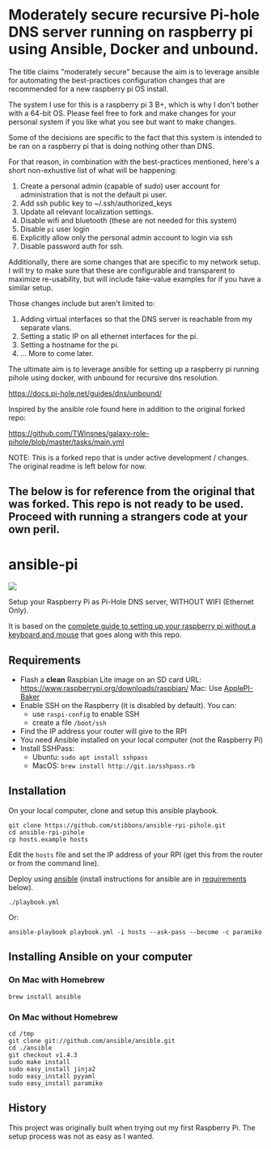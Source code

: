 # Moderately secure recursive Pi-hole DNS server running on raspberry pi using Ansible, Docker and unbound.

The title claims "moderately secure" because the aim is to leverage ansible for automating the best-practices configuration changes that are recommended for a new raspberry pi OS install.

The system I use for this is a raspberry pi 3 B+, which is why I don't bother with a 64-bit OS. Please feel free to fork and make changes for your personal system if you like what you see but want to make changes.

Some of the decisions are specific to the fact that this system is intended to be ran on a raspberry pi that is doing nothing other than DNS.

For that reason, in combination with the best-practices mentioned, here's a short non-exhustive list of what will be happening:

1. Create a personal admin (capable of sudo) user account for administration that is not the default pi user.
1. Add ssh public key to ~/.ssh/authorized_keys
1. Update all relevant localization settings.
1. Disable wifi and bluetooth (these are not needed for this system)
1. Disable `pi` user login
1. Explicitly allow only the personal admin account to login via ssh
1. Disable password auth for ssh.

Additionally, there are some changes that are specific to my network setup. I will try to make sure that these are configurable and transparent to maximize re-usability, but will include fake-value examples for if you have a similar setup.

Those changes include but aren't limited to:

1. Adding virtual interfaces so that the DNS server is reachable from my separate vlans.
1. Setting a static IP on all ethernet interfaces for the pi.
1. Setting a hostname for the pi.
1. ... More to come later.


The ultimate aim is to leverage ansible for setting up a raspberry pi running pihole using docker, with unbound for recursive dns resolution.

https://docs.pi-hole.net/guides/dns/unbound/

Inspired by the ansible role found here in addition to the original forked repo: 

https://github.com/TWinsnes/galaxy-role-pihole/blob/master/tasks/main.yml

NOTE: This is a forked repo that is under active development / changes.
The original readme is left below for now. 

## The below is for reference from the original that was forked. This repo is not ready to be used. Proceed with running a strangers code at your own peril.

# ansible-pi

![](https://raw.github.com/motdotla/ansible-pi/master/ansible-pi.jpg)

Setup your Raspberry Pi as Pi-Hole DNS server, WITHOUT WIFI (Ethernet Only).

It is based on the [complete guide to setting up your raspberry pi without a keyboard and
mouse](http://sendgrid.com/blog/complete-guide-set-raspberry-pi-without-keyboard-mouse/) that goes
along with this repo.

## Requirements

- Flash a **clean** Raspbian Lite image on an SD card
  URL: https://www.raspberrypi.org/downloads/raspbian/
  Mac: Use [ApplePI-Baker](https://www.tweaking4all.com/software/macosx-software/macosx-apple-pi-baker/)
- Enable SSH on the Raspberry (it is disabled by default). You can:
    - use `raspi-config` to enable SSH
    - create a file `/boot/ssh`
- Find the IP address your router will give to the RPI
- You need Ansible installed on your local computer (not the Raspberry Pi)
- Install SSHPass:
  - Ubuntu: `sudo apt install sshpass`
  - MacOS: `brew install http://git.io/sshpass.rb`

## Installation

On your local computer, clone and setup this ansible playbook.

```
git clone https://github.com/stibbons/ansible-rpi-pihole.git
cd ansible-rpi-pihole
cp hosts.example hosts
```

Edit the `hosts` file and set the IP address of your RPI (get this from the router or from the
command line).

Deploy using [ansible](http://www.ansible.com) (install instructions for ansible are in [requirements](#requirements) below).

```
./playbook.yml
```

Or:
```
ansible-playbook playbook.yml -i hosts --ask-pass --become -c paramiko
```

## Installing Ansible on your computer


### On Mac with Homebrew

```
brew install ansible
```

### On Mac without Homebrew

```
cd /tmp
git clone git://github.com/ansible/ansible.git
cd ./ansible
git checkout v1.4.3
sudo make install
sudo easy_install jinja2
sudo easy_install pyyaml
sudo easy_install paramiko
```

## History

This project was originally built when trying out my first Raspberry Pi. The setup process was not
as easy as I wanted.
